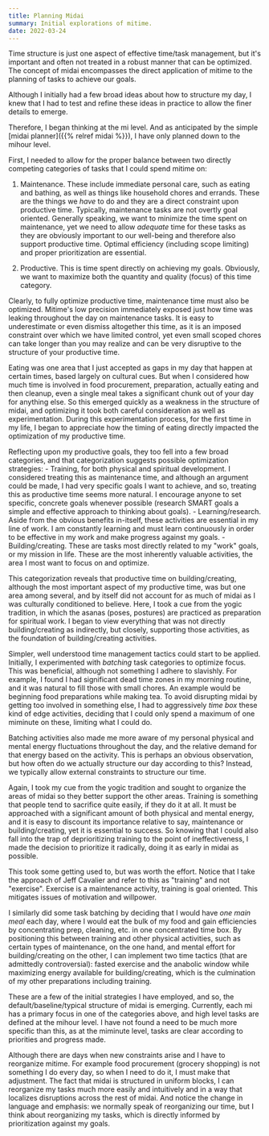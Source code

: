 ```yaml
---
title: Planning Midai
summary: Initial explorations of mitime.
date: 2022-03-24  
---
```


Time structure is just one aspect of effective time/task management, but it's important and often not treated in a robust manner that can be optimized. The concept of midai encompasses the direct application of mitime to the planning of tasks to achieve our goals.

Although I initially had a few broad ideas about how to structure my day, I knew that I had to test and refine these ideas in practice to allow the finer details to emerge.

Therefore, I began thinking at the mi level. And as anticipated by the simple [midai planner]({{% relref midai %}}), I have only planned down to the mihour level. 

First, I needed to allow for the proper balance between two directly competing categories of tasks that I could spend mitime on:

  1. Maintenance. These include immediate personal care, such as eating and bathing, as well as things like household chores and errands. These are the things we *have* to do and they are a direct constraint upon productive time. Typically, maintenance tasks are not overtly goal oriented. Generally speaking, we want to minimize the time spent on maintenance, yet we need to allow *adequate* time for these tasks as they are obviously important to our well-being and therefore also support productive time. Optimal efficiency (including scope limiting) and proper prioritization are essential.  

  2. Productive. This is time spent directly on achieving my goals. Obviously, we want to maximize both the quantity and quality (focus) of this time category. 

Clearly, to fully optimize productive time, maintenance time must also be optimized. Mitime's low precision immediately exposed just how time was leaking throughout the day on maintenance tasks. It is easy to underestimate or even dismiss altogether this time, as it is an imposed constraint over which we have limited control, yet even small scoped chores can take longer than you may realize and can be very disruptive to the structure of your productive time. 

Eating was one area that I just accepted as gaps in my day that happen at certain times, based largely on cultural cues. But when I considered how much time is involved in food procurement, preparation, actually eating and then cleanup, even a single meal takes a significant chunk out of your day for anything else. So this emerged quickly as a weakness in the structure of midai, and optimizing it took both careful consideration as well as experimentation. During this experimentation process, for the first time in my life, I began to appreciate how the timing of eating directly impacted the optimization of my productive time.

Reflecting upon my productive goals, they too fell into a few broad categories, and that categorization suggests possible optimization strategies:
    - Training, for both physical and spiritual development. I considered treating this as maintenance time, and although an argument could be made, I had very specific goals I want to achieve, and so, treating this as productive time seems more natural. I encourage anyone to set specific, concrete goals whenever possible (research SMART goals a simple and effective approach to thinking about goals).
    - Learning/research. Aside from the obvious benefits in-itself, these activities are essential in my line of work. I am constantly learning and must learn continuously in order to be effective in my work and make progress against my goals.
    - Building/creating. These are tasks most directly related to my "work" goals, or my mission in life. These are the most inherently valuable activities, the area I most want to focus on and optimize.

This categorization reveals that productive time on building/creating, although the most important aspect of my productive time, was but one area among several, and by itself did not account for as much of midai as I was culturally conditioned to believe. Here, I took a cue from the yogic tradition, in which the asanas (poses, postures) are practiced as preparation for spiritual work. I began to view everything that was not directly building/creating as indirectly, but closely, supporting those activities, as the foundation of building/creating activities.

Simpler, well understood time management tactics could start to be applied. Initially, I experimented with *batching* task categories to optimize focus. This was beneficial, although not something I adhere to slavishly. For example, I found I had significant dead time zones in my morning routine, and it was natural to fill those with small chores. An example would be beginning food preparations while making tea. To avoid disrupting midai by getting too involved in something else, I had to aggressively *time box* these kind of edge activities, deciding that I could only spend a maximum of one miminute on these, limiting what I could do.

Batching activities also made me more aware of my personal physical and mental energy fluctuations throughout the day, and the relative demand for that energy based on the activity. This is perhaps an obvious observation, but how often do we actually structure our day according to this? Instead, we typically allow external constraints to structure our time. 

Again, I took my cue from the yogic tradition and sought to organize the areas of midai so they better support the other areas. Training is something that people tend to sacrifice quite easily, if they do it at all. It must be approached with a significant amount of both physical and mental energy, and it is easy to discount its importance relative to say, maintenance or building/creating, yet it is essential to success. So knowing that I could also fall into the trap of deprioritizing training to the point of ineffectiveness, I made the decision to prioritize it radically, doing it as early in midai as possible. 

This took some getting used to, but was worth the effort. Notice that I take the approach of Jeff Cavalier and refer to this as "training" and not "exercise". Exercise is a maintenance activity, training is goal oriented. This mitigates issues of motivation and willpower.  

I similarly did some task batching by deciding that I would have *one main meal* each day, where I would eat the bulk of my food and gain efficiencies by concentrating prep, cleaning, etc. in one concentrated time box. By positioning this between training and other physical activities, such as certain types of maintenance, on the one hand, and mental effort for building/creating on the other, I can implement two time tactics (that are admittedly controversial): fasted exercise and the anabolic window while maximizing energy available for building/creating, which is the culmination of my other preparations including training.

These are a few of the initial strategies I have employed, and so, the default/baseline/typical structure of midai is emerging. Currently, each mi has a primary focus in one of the categories above, and high level tasks are defined at the mihour level. I have not found a need to be much more specific than this, as at the miminute level, tasks are clear according to priorities and progress made. 

Although there are days when new constraints arise and I have to reorganize mitime. For example food procurement (grocery shopping) is not something I do every day, so when I need to do it, I must make that adjustment. The fact that midai is structured in uniform blocks, I can reorganize my tasks much more easily and intuitively and in a way that localizes disruptions across the rest of midai. And notice the change in language and emphasis: we normally speak of reorganizing our time, but I think about reorganizing my tasks, which is directly informed by prioritization against my goals.





